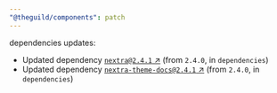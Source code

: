 ```yaml
---
"@theguild/components": patch
---
```

dependencies updates:
  - Updated dependency [`nextra@2.4.1` ↗︎](https://www.npmjs.com/package/nextra/v/2.4.1) (from `2.4.0`, in `dependencies`)
  - Updated dependency [`nextra-theme-docs@2.4.1` ↗︎](https://www.npmjs.com/package/nextra-theme-docs/v/2.4.1) (from `2.4.0`, in `dependencies`)
